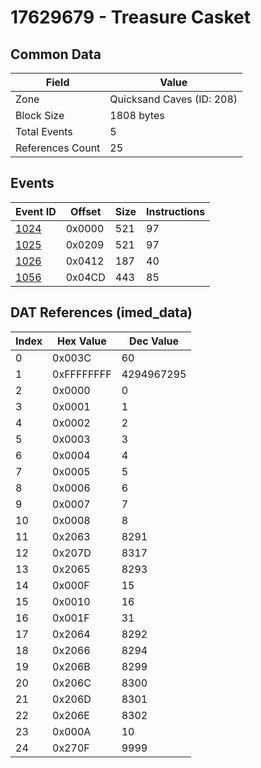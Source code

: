 # 17629679 - Treasure Casket

## Common Data

| Field            | Value                     |
|------------------|---------------------------|
| Zone             | Quicksand Caves (ID: 208) |
| Block Size       | 1808 bytes                |
| Total Events     | 5                         |
| References Count | 25                        |

## Events

| Event ID          | Offset   |   Size |   Instructions |
|-------------------|----------|--------|----------------|
| [1024](./1024.md) | 0x0000   |    521 |             97 |
| [1025](./1025.md) | 0x0209   |    521 |             97 |
| [1026](./1026.md) | 0x0412   |    187 |             40 |
| [1056](./1056.md) | 0x04CD   |    443 |             85 |

## DAT References (imed_data)

|   Index | Hex Value   |   Dec Value |
|---------|-------------|-------------|
|       0 | 0x003C      |          60 |
|       1 | 0xFFFFFFFF  |  4294967295 |
|       2 | 0x0000      |           0 |
|       3 | 0x0001      |           1 |
|       4 | 0x0002      |           2 |
|       5 | 0x0003      |           3 |
|       6 | 0x0004      |           4 |
|       7 | 0x0005      |           5 |
|       8 | 0x0006      |           6 |
|       9 | 0x0007      |           7 |
|      10 | 0x0008      |           8 |
|      11 | 0x2063      |        8291 |
|      12 | 0x207D      |        8317 |
|      13 | 0x2065      |        8293 |
|      14 | 0x000F      |          15 |
|      15 | 0x0010      |          16 |
|      16 | 0x001F      |          31 |
|      17 | 0x2064      |        8292 |
|      18 | 0x2066      |        8294 |
|      19 | 0x206B      |        8299 |
|      20 | 0x206C      |        8300 |
|      21 | 0x206D      |        8301 |
|      22 | 0x206E      |        8302 |
|      23 | 0x000A      |          10 |
|      24 | 0x270F      |        9999 |
